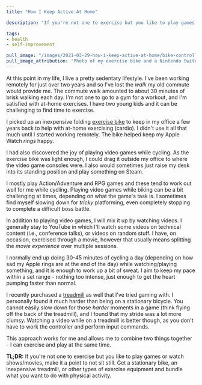 ```yaml
---
title: "How I Keep Active At Home"

description: "If you're not one to exercise but you like to play games or watch shows/movies, make it a point to not sit still. Get a stationary bike, an inexpensive treadmill, or other types of exercise equipment and bundle what you want to do with physical activity."

tags:
- health
- self-improvement

pull_image: "/images/2021-03-29-how-i-keep-active-at-home/bike-controller.jpg"
pull_image_attribution: 'Photo of my exercise bike and a Nintendo Switch controller'
---
```


At this point in my life, I live a pretty sedentary lifestyle. I've been working remotely for just over two years and so I've lost the *walk* my old commute would provide me. The commute walk amounted to about 30 minutes of brisk walking each day. I'm not one to go to a gym for a workout, and I'm satisfied with at-home exercises. I have two young kids and it can be challenging to find time to exercise.

I picked up an inexpensive folding [exercise bike](https://www.amazon.ca/gp/product/B007595TKU) to keep in my office a few years back to help with at-home exercising (cardio). I didn't use it all that much until I started working remotely. The bike helped keep my Apple Watch *rings* happy.

I had also discovered the joy of playing video games while cycling. As the exercise bike was light enough, I could drag it outside my office to where the video game consoles were. I also would sometimes just raise my desk into its standing position and play something on Steam.

I mostly play Action/Adventure and RPG games and these tend to work out well for me while cycling. Playing video games while biking can be a bit challenging at times, depending on what the game's task is. I sometimes find myself slowing down for *tricky* platforming, even completely stopping to complete a difficult boss battle.

In addition to playing video games, I will mix it up by watching videos. I generally stay to YouTube in which I'll watch some videos on technical content (i.e., conference talks), or videos on random stuff. I have, on occasion, exercised through a movie, however that usually means splitting the *movie experience* over multiple sessions.

I normally end up doing 30-45 minutes of cycling a day (depending on how sad my Apple rings are at the end of the day) while watching/playing something, and it is enough to work up a bit of sweat. I aim to keep my pace within a set range - nothing too intense, just enough to get the heart pumping faster than normal.

I recently purchased a [treadmill](https://www.amazon.ca/gp/product/B08423CNCR) as well that I've tried gaming with. I personally found it much harder than being on a stationary bicycle. You cannot easily slow down for those *harder* moments in a game (think flying off the back of the treadmill), and I found that my stride was a lot more clumsy. Watching a video while on a treadmill is better though, as you don't have to work the controller and perform input commands.

This approach works for me and allows me to combine two things together - I can exercise and play at the same time.

**TL;DR:** If you're not one to exercise but you like to play games or watch shows/movies, make it a point to not sit still. Get a stationary bike, an inexpensive treadmill, or other types of exercise equipment and bundle what you want to do with physical activity.
